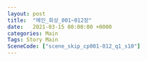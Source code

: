 ```yaml
---
layout: post
title:  "메인_회상_001~012장"
date:   2021-03-15 00:00:00 +0000
categories: Main
Tags: Story Main
SceneCode: ["scene_skip_cp001-012_q1_s10"]
---
```

